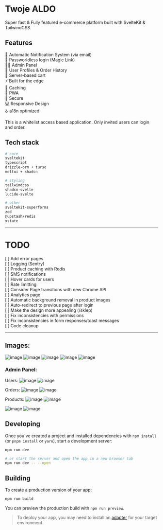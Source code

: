 # Twoje ALDO

Super fast & Fully featured e-commerce platform built with SvelteKit & TailwindCSS.

## Features
🤖 Automatic Notification System (via email)  
🔐 Passworldless login (Magic Link)  
👨‍💼 Admin Panel  
👨 User Profiles & Order History  
🛒 Server-based cart  
⚡ Built for the edge  
🥅 Caching  
📱 PWA  
🔑 Secure  
💻 Responsive Design  
♿ a18n optimized  

This is a whitelist access based application. Only invited users can login and order.

## Tech stack

```bash
# core
sveltekit
typescript
drizzle-orm + turso
meltui + shadcn

# styling
tailwindcss
shadcn-svelte
lucide-svelte

# other
sveltekit-superforms
zod
@upstash/redis
xstate

```

---

# TODO
[  ] Add error pages  
[  ] Logging (Sentry)  
[  ] Product caching with Redis  
[  ] SMS notifications  
[  ] Hover cards for users  
[  ] Rate limitting  
[  ] Consider Page transitions with new Chrome API  
[  ] Analytics page  
[  ] Automatic background removal in product images  
[  ] Auto-redirect to previous page after login  
[  ] Make the design more appealing (/sklep)  
[  ] Fix inconsistencies with permissions  
[  ] Fix inconsistencies in form responses/toast messages  
[  ] Code cleanup  


---


## Images:
![image](https://github.com/user-attachments/assets/82d5973a-4b0e-493f-83ae-546b07603ad6)
![image](https://github.com/user-attachments/assets/81a9f240-b60a-41d2-bb8f-b1d1b14e8595)
![image](https://github.com/user-attachments/assets/6d60c85e-0dc1-40e3-950d-2983494e544e)
![image](https://github.com/user-attachments/assets/0a672b30-730a-4cb6-8f0a-1aa524be74e8)
![image](https://github.com/user-attachments/assets/fee3041c-44df-47ba-9c3d-9841430cadea)

### Admin Panel:
Users:
![image](https://github.com/user-attachments/assets/925e887b-5fe5-4d96-8fb3-f46441a84ebf)
![image](https://github.com/user-attachments/assets/feb4bca1-d993-455e-a3e4-0f932d836b0f)

Orders:
![image](https://github.com/user-attachments/assets/1c2ecaa5-1aaf-42a1-a5d8-506e8aefe761)
![image](https://github.com/user-attachments/assets/f5a8f257-5099-4723-82fe-6ad65ef72fad)

Products:
![image](https://github.com/user-attachments/assets/0990d454-58dc-4013-b931-7c395641c0d6)
![image](https://github.com/user-attachments/assets/13c7a01b-6e7a-4a79-b0eb-9514824c15d3)

![image](https://github.com/user-attachments/assets/cecdc843-dd51-492a-aae7-43b888aa82e8)
![image](https://github.com/user-attachments/assets/49a0b7b4-9028-4421-abf8-ced58ca08de0)

## Developing

Once you've created a project and installed dependencies with `npm install` (or `pnpm install` or `yarn`), start a development server:

```bash
npm run dev

# or start the server and open the app in a new browser tab
npm run dev -- --open
```

## Building

To create a production version of your app:

```bash
npm run build
```

You can preview the production build with `npm run preview`.

> To deploy your app, you may need to install an [adapter](https://kit.svelte.dev/docs/adapters) for your target environment.
